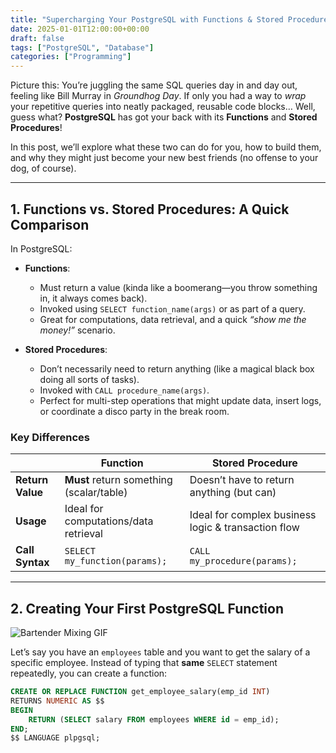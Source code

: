 ```yaml
---
title: "Supercharging Your PostgreSQL with Functions & Stored Procedures"
date: 2025-01-01T12:00:00+00:00
draft: false
tags: ["PostgreSQL", "Database"]
categories: ["Programming"]
---
```



Picture this: You’re juggling the same SQL queries day in and day out, feeling like Bill Murray in *Groundhog Day*. If only you had a way to *wrap* your repetitive queries into neatly packaged, reusable code blocks… Well, guess what? **PostgreSQL** has got your back with its **Functions** and **Stored Procedures**!

In this post, we’ll explore what these two can do for you, how to build them, and why they might just become your new best friends (no offense to your dog, of course).

---

## 1. Functions vs. Stored Procedures: A Quick Comparison

In PostgreSQL:

- **Functions**:  
  - Must return a value (kinda like a boomerang—you throw something in, it always comes back).  
  - Invoked using `SELECT function_name(args)` or as part of a query.  
  - Great for computations, data retrieval, and a quick *“show me the money!”* scenario.

- **Stored Procedures**:  
  - Don’t necessarily need to return anything (like a magical black box doing all sorts of tasks).  
  - Invoked with `CALL procedure_name(args)`.  
  - Perfect for multi-step operations that might update data, insert logs, or coordinate a disco party in the break room.

### Key Differences

|                  | **Function**                              | **Stored Procedure**                                   |
|------------------|-------------------------------------------|--------------------------------------------------------|
| **Return Value** | **Must** return something (scalar/table)  | Doesn’t have to return anything (but can)             |
| **Usage**        | Ideal for computations/data retrieval      | Ideal for complex business logic & transaction flow   |
| **Call Syntax**  | `SELECT my_function(params);`             | `CALL my_procedure(params);`                          |

---

## 2. Creating Your First PostgreSQL Function

![Bartender Mixing GIF](https://media.giphy.com/media/5GoVLqeAOo6PK/giphy.gif)

Let’s say you have an `employees` table and you want to get the salary of a specific employee. Instead of typing that **same** `SELECT` statement repeatedly, you can create a function:

```sql
CREATE OR REPLACE FUNCTION get_employee_salary(emp_id INT)
RETURNS NUMERIC AS $$
BEGIN
    RETURN (SELECT salary FROM employees WHERE id = emp_id);
END;
$$ LANGUAGE plpgsql;

